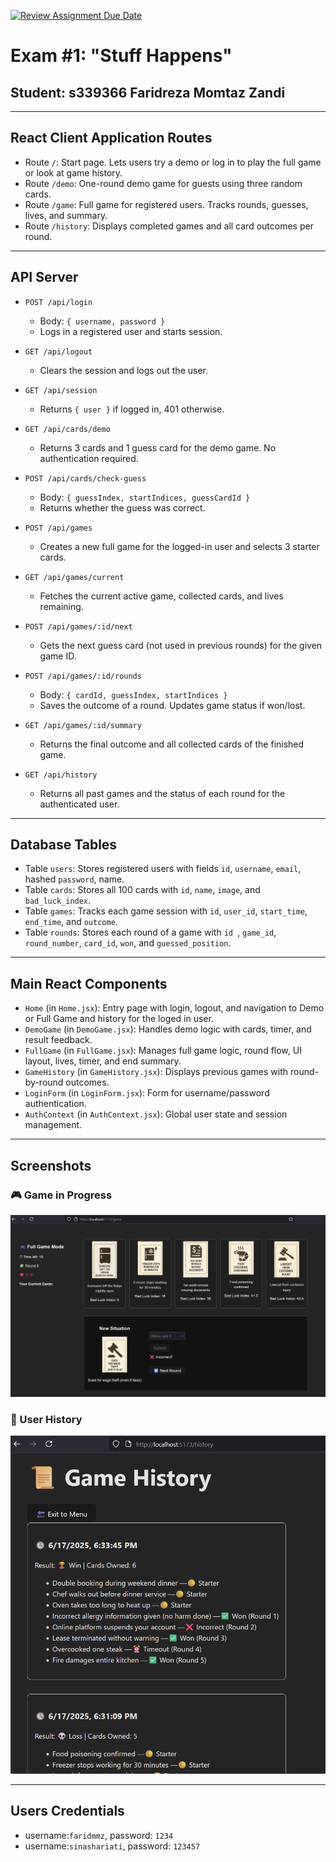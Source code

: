 [![Review Assignment Due Date](https://classroom.github.com/assets/deadline-readme-button-22041afd0340ce965d47ae6ef1cefeee28c7c493a6346c4f15d667ab976d596c.svg)](https://classroom.github.com/a/ArqHNgsV)
# Exam #1: "Stuff Happens"  
## Student: s339366 Faridreza Momtaz Zandi

---

## React Client Application Routes

- Route `/`: Start page. Lets users try a demo or log in to play the full game or look at game history.
- Route `/demo`: One-round demo game for guests using three random cards.
- Route `/game`: Full game for registered users. Tracks rounds, guesses, lives, and summary.
- Route `/history`: Displays completed games and all card outcomes per round.

---

## API Server

- `POST /api/login`  
  - Body: `{ username, password }`  
  - Logs in a registered user and starts session.

- `GET /api/logout`  
  - Clears the session and logs out the user.

- `GET /api/session`  
  - Returns `{ user }` if logged in, 401 otherwise.

- `GET /api/cards/demo`  
  - Returns 3 cards and 1 guess card for the demo game. No authentication required.

- `POST /api/cards/check-guess`  
  - Body: `{ guessIndex, startIndices, guessCardId }`  
  - Returns whether the guess was correct.

- `POST /api/games`  
  - Creates a new full game for the logged-in user and selects 3 starter cards.

- `GET /api/games/current`  
  - Fetches the current active game, collected cards, and lives remaining.

- `POST /api/games/:id/next`  
  - Gets the next guess card (not used in previous rounds) for the given game ID.

- `POST /api/games/:id/rounds`  
  - Body: `{ cardId, guessIndex, startIndices }`  
  - Saves the outcome of a round. Updates game status if won/lost.

- `GET /api/games/:id/summary`  
  - Returns the final outcome and all collected cards of the finished game.

- `GET /api/history`  
  - Returns all past games and the status of each round for the authenticated user.

---

## Database Tables

- Table `users`: Stores registered users with fields `id`, `username`, `email`, hashed `password`, name.
- Table `cards`: Stores all 100 cards with `id`, `name`, `image`, and `bad_luck_index`.  
- Table `games`: Tracks each game session with `id`, `user_id`, `start_time`, `end_time`, and `outcome`.
- Table `rounds`: Stores each round of a game with `id `, `game_id`, `round_number`, `card_id`, `won`, and `guessed_position`.

---

## Main React Components

- `Home` (in `Home.jsx`): Entry page with login, logout, and navigation to Demo or Full Game and history for the loged in user.
- `DemoGame` (in `DemoGame.jsx`): Handles demo logic with cards, timer, and result feedback.
- `FullGame` (in `FullGame.jsx`): Manages full game logic, round flow, UI layout, lives, timer, and end summary.
- `GameHistory` (in `GameHistory.jsx`): Displays previous games with round-by-round outcomes.
- `LoginForm` (in `LoginForm.jsx`): Form for username/password authentication.
- `AuthContext` (in `AuthContext.jsx`): Global user state and session management.

---

## Screenshots

### 🎮 Game in Progress
![Gameplay Screenshot](Screenshot_GameInProgress.png)

### 📜 User History
![History Screenshot](Screenshot_History.png)

---

## Users Credentials

- username:`faridmmz`, password: `1234`
- username:`sinashariati`, password: `123457`

